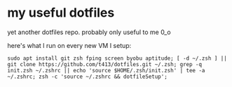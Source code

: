 # my useful dotfiles
yet another dotfiles repo. probably only useful to me 0_o

here's what I run on every new VM I setup:

```
sudo apt install git zsh fping screen byobu aptitude; [ -d ~/.zsh ] || git clone https://github.com/t413/dotfiles.git ~/.zsh; grep -q init.zsh ~/.zshrc || echo 'source $HOME/.zsh/init.zsh' | tee -a ~/.zshrc; zsh -c 'source ~/.zshrc && dotfileSetup';
```
